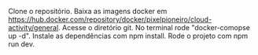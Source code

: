 Clone o repositório.
Baixa as imagens docker em https://hub.docker.com/repository/docker/pixelpioneiro/cloud-activity/general.
Acesse o diretório git.
No terminal rode "docker-comopse up -d".
Instale as dependências com npm install.
Rode o projeto com npm run dev.
